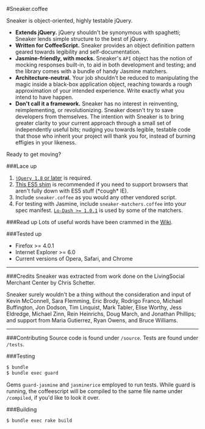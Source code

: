 #Sneaker.coffee

Sneaker is object-oriented, highly testable jQuery.

+ **Extends jQuery.** jQuery shouldn't be synonymous with spaghetti; Sneaker lends simple structure to the best of jQuery.
+ **Written for CoffeeScript.** Sneaker provides an object definition pattern geared towards legibility and self-documentation.
+ **Jasmine-friendly, with mocks.** Sneaker's `API` object has the notion of mocking responses built-in, to aid in both development and testing; and the library comes with a bundle of handy Jasmine matchers.  
+ **Architecture-neutral.** Your job shouldn't be reduced to manipulating the magic inside a black-box application object, reaching towards a rough approximation of your intended experience.  Write exactly what you intend to have happen.
+ **Don't call it a framework.** Sneaker has no interest in reinventing, reimplementing, or revolutionizing.  Sneaker doesn't try to save developers from themselves.  The intention with Sneaker is to bring greater clarity to your current approach through a small set of independently useful bits; nudging you towards legible, testable code that those who inherit your project will thank you for, instead of burning effigies in your likeness.

Ready to get moving?

###Lace up

1. [`jQuery 1.8` or later](http://jquery.com/download/) is required.
4. [This ES5 shim](https://github.com/kriskowal/es5-shim/blob/master/es5-shim.js) is recommended if you need to support browsers that aren't fully down with ES5 stuff (\*cough\* IE).
2. Include `sneaker.coffee` as you would any other vendored script.
3. For testing with Jasmine, include `sneaker-matchers.coffee` into your spec manifest.  [`Lo-Dash >= 1.0.1`](https://github.com/bestiejs/lodash/blob/master/lodash.js) is used by some of the matchers.

###Read up
Lots of useful words have been crammed in the [Wiki](https://github.com/livingsocial/sneaker/wiki).

###Tested up
+ Firefox >= 4.0.1
+ Internet Explorer >= 6.0
+ Current versions of Opera, Safari, and Chrome

<hr>

###Credits
Sneaker was extracted from work done on the LivingSocial Merchant Center by Chris Schetter.

Sneaker surely wouldn't be a thing without the consideration and input of Kevin McConnell, Sara Flemming, Eric Brody, Rodrigo Franco, Michael Buffington, Jon Dodson, Tim Linquist, Mark Tabler, Elise Worthy, Jess Eldredge, Michael Zinn, Rein Heinrichs, Doug March, and Jonathan Phillips; and support from Maria Gutierrez, Ryan Owens, and Bruce Williams.

<hr>

###Contributing
Source code is found under `/source`.  Tests are found under `/tests`.

###Testing
```bash
$ bundle
$ bundle exec guard
```

Gems `guard-jasmine` and `jasminerice` employed to run tests.
While guard is running, the coffeescript will be compiled to the same file name under `/compiled`, if you'd like to look it over.

###Building
```bash
$ bundle exec rake build
```
